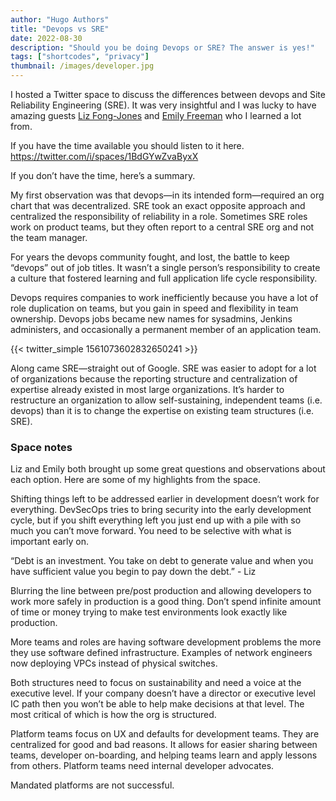 ```yaml
---
author: "Hugo Authors"
title: "Devops vs SRE"
date: 2022-08-30
description: "Should you be doing Devops or SRE? The answer is yes!"
tags: ["shortcodes", "privacy"]
thumbnail: /images/developer.jpg
---
```


I hosted a Twitter space to discuss the differences between devops and Site Reliability Engineering (SRE). It was very insightful and I was lucky to have amazing guests [Liz Fong-Jones](https://twitter.com/lizthegrey) and [Emily Freeman](https://twitter.com/lizthegrey) who I learned a lot from.

If you have the time available you should listen to it here. https://twitter.com/i/spaces/1BdGYwZvaByxX

If you don’t have the time, here’s a summary.

My first observation was that devops—in its intended form—required an org chart that was decentralized. SRE took an exact opposite approach and centralized the responsibility of reliability in a role. Sometimes SRE roles work on product teams, but they often report to a central SRE org and not the team manager.

For years the devops community fought, and lost, the battle to keep “devops” out of job titles. It wasn’t a single person’s responsibility to create a culture that fostered learning and full application life cycle responsibility.

Devops requires companies to work inefficiently because you have a lot of role duplication on teams, but you gain in speed and flexibility in team ownership. Devops jobs became new names for sysadmins, Jenkins administers, and occasionally a permanent member of an application team.



{{< twitter_simple 1561073602832650241  >}}



Along came SRE—straight out of Google. SRE was easier to adopt for a lot of organizations because the reporting structure and centralization of expertise already existed in most large organizations. It’s harder to restructure an organization to allow self-sustaining, independent teams (i.e. devops) than it is to change the expertise on existing team structures (i.e. SRE).

### Space notes

Liz and Emily both brought up some great questions and observations about each option. Here are some of my highlights from the space.

Shifting things left to be addressed earlier in development doesn’t work for everything. DevSecOps tries to bring security into the early development cycle, but if you shift everything left you just end up with a pile with so much you can’t move forward. You need to be selective with what is important early on.

“Debt is an investment. You take on debt to generate value and when you have sufficient value you begin to pay down the debt.” - Liz

Blurring the line between pre/post production and allowing developers to work more safely in production is a good thing. Don’t spend infinite amount of time or money trying to make test environments look exactly like production.

More teams and roles are having software development problems the more they use software defined infrastructure. Examples of network engineers now deploying VPCs instead of physical switches.

Both structures need to focus on sustainability and need a voice at the executive level. If your company doesn’t have a director or executive level IC path then you won’t be able to help make decisions at that level. The most critical of which is how the org is structured.

Platform teams focus on UX and defaults for development teams. They are centralized for good and bad reasons. It allows for easier sharing between teams, developer on-boarding, and helping teams learn and apply lessons from others. Platform teams need internal developer advocates.

Mandated platforms are not successful.
